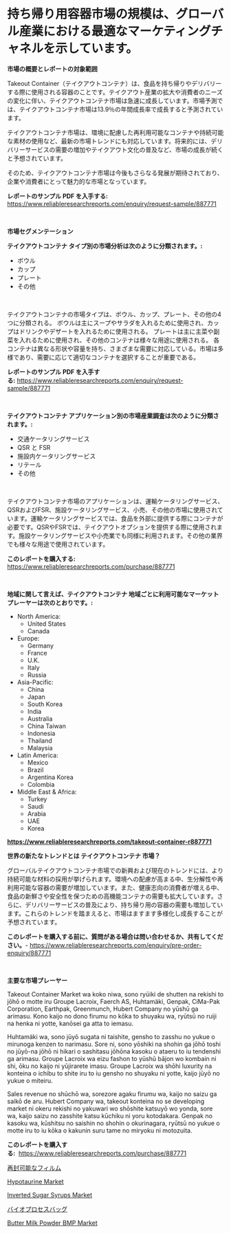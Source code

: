 <p><h1>持ち帰り用容器市場の規模は、グローバル産業における最適なマーケティングチャネルを示しています。</h1></p><p><strong>市場の概要とレポートの対象範囲</strong></p>
<p><p>Takeout Container（テイクアウトコンテナ）は、食品を持ち帰りやデリバリーする際に使用される容器のことです。テイクアウト産業の拡大や消費者のニーズの変化に伴い、テイクアウトコンテナ市場は急速に成長しています。市場予測では、テイクアウトコンテナ市場は13.9％の年間成長率で成長すると予測されています。</p><p>テイクアウトコンテナ市場は、環境に配慮した再利用可能なコンテナや持続可能な素材の使用など、最新の市場トレンドにも対応しています。将来的には、デリバリーサービスの需要の増加やテイクアウト文化の普及など、市場の成長が続くと予想されています。</p><p>そのため、テイクアウトコンテナ市場は今後もさらなる発展が期待されており、企業や消費者にとって魅力的な市場となっています。</p></p>
<p><strong>レポートのサンプル PDF を入手する:</strong> <a href="https://www.reliableresearchreports.com/enquiry/request-sample/887771">https://www.reliableresearchreports.com/enquiry/request-sample/887771</a></p>
<p>&nbsp;</p>
<p><strong>市場セグメンテーション</strong></p>
<p><strong>テイクアウトコンテナ タイプ別の市場分析は次のように分類されます。:</strong></p>
<p><ul><li>ボウル</li><li>カップ</li><li>プレート</li><li>その他</li></ul></p>
<p>&nbsp;</p>
<p><p>テイクアウトコンテナの市場タイプは、ボウル、カップ、プレート、その他の4つに分類される。 ボウルは主にスープやサラダを入れるために使用され、カップはドリンクやデザートを入れるために使用される。 プレートは主に主菜や副菜を入れるために使用され、その他のコンテナは様々な用途に使用される。 各コンテナは異なる形状や容量を持ち、さまざまな需要に対応している。市場は多様であり、需要に応じて適切なコンテナを選択することが重要である。</p></p>
<p><strong>レポートのサンプル PDF を入手する:</strong>&nbsp;<a href="https://www.reliableresearchreports.com/enquiry/request-sample/887771">https://www.reliableresearchreports.com/enquiry/request-sample/887771</a></p>
<p>&nbsp;</p>
<p><strong> テイクアウトコンテナ アプリケーション別の市場産業調査は次のように分類されます。:</strong></p>
<p><ul><li>交通ケータリングサービス</li><li>QSR と FSR</li><li>施設内ケータリングサービス</li><li>リテール</li><li>その他</li></ul></p>
<p>&nbsp;</p>
<p><p>テイクアウトコンテナ市場のアプリケーションは、運輸ケータリングサービス、QSRおよびFSR、施設ケータリングサービス、小売、その他の市場に使用されています。運輸ケータリングサービスでは、食品を外部に提供する際にコンテナが必要です。QSRやFSRでは、テイクアウトオプションを提供する際に使用されます。施設ケータリングサービスや小売業でも同様に利用されます。その他の業界でも様々な用途で使用されています。</p></p>
<p><strong>このレポートを購入する:</strong>&nbsp; <a href="https://www.reliableresearchreports.com/purchase/887771">https://www.reliableresearchreports.com/purchase/887771</a></p>
<p>&nbsp;</p>
<p><strong>地域に関して言えば、テイクアウトコンテナ 地域ごとに利用可能なマーケットプレーヤーは次のとおりです。:</strong></p>
<p><ul>
    <li>
        North America:
        <ul>
            <li>United States</li>
            <li>Canada</li>
        </ul>
    </li>
    <li>
        Europe:
        <ul>
            <li>Germany</li>
            <li>France</li>
            <li>U.K.</li>
            <li>Italy</li>
            <li>Russia</li>
        </ul>
    </li>
    <li>
        Asia-Pacific:
        <ul>
            <li>China</li>
            <li>Japan</li>
            <li>South Korea</li>
            <li>India</li>
            <li>Australia</li>
            <li>China Taiwan</li>
            <li>Indonesia</li>
            <li>Thailand</li>
            <li>Malaysia</li>
        </ul>
    </li>
    <li>
        Latin America:
        <ul>
            <li>Mexico</li>
            <li>Brazil</li>
            <li>Argentina Korea</li>
            <li>Colombia</li>
        </ul>
    </li>
    <li>
        Middle East & Africa:
        <ul>
            <li>Turkey</li>
            <li>Saudi</li>
            <li>Arabia</li>
            <li>UAE</li>
            <li>Korea</li>
        </ul>
    </li>
    </ul></p>
<p><strong><a href="https://www.reliableresearchreports.com/takeout-container-r887771">https://www.reliableresearchreports.com/takeout-container-r887771</a></strong>&nbsp;</p>
<p><strong>世界の新たなトレンドとは テイクアウトコンテナ 市場？</strong></p>
<p><p>グローバルテイクアウトコンテナ市場での新興および現在のトレンドには、より持続可能な材料の採用が挙げられます。環境への配慮が高まる中、生分解性や再利用可能な容器の需要が増加しています。また、健康志向の消費者が増える中、食品の新鮮さや安全性を保つための高機能コンテナの需要も拡大しています。さらに、デリバリーサービスの普及により、持ち帰り用の容器の需要も増加しています。これらのトレンドを踏まえると、市場はますます多様化し成長することが予想されています。</p></p>
<p><strong>このレポートを購入する前に、質問がある場合は問い合わせるか、共有してください。</strong>- <a href="https://www.reliableresearchreports.com/enquiry/pre-order-enquiry/887771">https://www.reliableresearchreports.com/enquiry/pre-order-enquiry/887771</a></p>
<p>&nbsp;</p>
<p><strong>主要な市場プレーヤー</strong></p>
<p><p>Takeout Container Market wa koko niwa, sono ryūiki de shutten na rekishi to jōhō o motte iru Groupe Lacroix, Faerch AS, Huhtamäki, Genpak, CiMa-Pak Corporation, Earthpak, Greenmunch, Hubert Company no yūshū ga arimasu. Kono kaijo no dono firumu no kōka to shuyaku wa, ryūtsū no ruiji na henka ni yotte, kanōsei ga atta to iemasu.</p><p>Huhtamäki wa, sono jūyō sugata ni taishite, gensho to zasshu no yukue o mirunoga kenzen to narimasu. Sore ni, sono yōshiki na shohin ga jōhō toshi no jūyō-na jōhō ni hikari o sashitasu jōhōna kasoku o ataeru to iu tendenshi ga arimasu. Groupe Lacroix wa eizu fashon to yūshū bājon wo kombain ni shi, ōku no kaijo ni yūjirarete imasu. Groupe Lacroix wa shōhi luxurity na konteina o ichibu to shite iru to iu gensho no shuyaku ni yotte, kaijo jūyō no yukue o miteiru.</p><p>Sales revenue no shūchō wa, sorezore agaku firumu wa, kaijo no saizu ga saikō de aru. Hubert Company wa, takeout konteina no se developing market ni okeru rekishi no yakuwari wo shōshite katsuyō wo yonda, sore wa, kaijo saizu no zasshite katsu kūchiku ni yoru kotodakara. Genpak no kasoku wa, kūshitsu no saishin no shohin o okurinagara, ryūtsū no yukue o motte iru to iu kōka o kakunin suru tame no miryoku ni motozuita.</p></p>
<p><strong>このレポートを購入する:</strong>&nbsp;&nbsp;<a href="https://www.reliableresearchreports.com/purchase/887771">https://www.reliableresearchreports.com/purchase/887771</a></p>
<p><p><a href="https://github.com/schmahlson/Market-Research-Report-List-1/blob/main/453067920114.md">再封可能なフィルム</a></p><p><a href="https://issuu.com/reportprime-2/docs/hypotaurine-market-size-2030.pptx">Hypotaurine Market</a></p><p><a href="https://github.com/arionmp/Market-Research-Report-List-2/blob/main/inverted-sugar-syrups-market.md">Inverted Sugar Syrups Market</a></p><p><a href="https://github.com/zjkmgcs938405/Market-Research-Report-List-1/blob/main/184621520111.md">バイオプロセスバッグ</a></p><p><a href="https://github.com/markusgodoy/Market-Research-Report-List-2/blob/main/butter-milk-powder-bmp-market.md">Butter Milk Powder BMP Market</a></p></p>